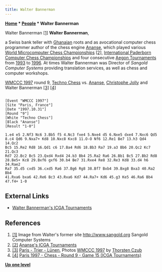 ```yaml
---
title: Walter Bannerman
---
```

**[Home](Home "Home") \* [People](People "People") \* Walter Bannerman**



 [](File:WalterBannermann.JPG) Walter Bannerman <a id="cite-note-1" href="#cite-ref-1">[1]</a> 
**Walter Bannerman**,  

a Swiss bank teller with [Ghanaian](https://en.wikipedia.org/wiki/Ghana) roots and as avocational computer chess programmer author of the chess engine [Ananse](Ananse "Ananse"), which played various [World Microcomputer Chess Championships](World_Microcomputer_Chess_Championship "World Microcomputer Chess Championship") <a id="cite-note-2" href="#cite-ref-2">[2]</a>, [International Paderborn Computer Chess Championships](IPCCC "IPCCC") and four consecutive [Aegon Tournaments](Aegon_Tournaments "Aegon Tournaments") from [1993](Aegon_1993 "Aegon 1993") to [1996](Aegon_1996 "Aegon 1996"). 
At times Walter Bannerman was Director of *Sangold Computer Systems* providing translation services, as well as chess and computer workshops. 






 [](http://www.thorstenczub.de/pariswm97.html) 
[WMCCC 1997](WMCCC_1997 "WMCCC 1997") round 9, [Techno Chess](Techno_Chess "Techno Chess") vs. [Ananse](Ananse "Ananse"), [Christophe Jolly](Christophe_Jolly "Christophe Jolly") and Walter Bannerman <a id="cite-note-3" href="#cite-ref-3">[3]</a> <a id="cite-note-4" href="#cite-ref-4">[4]</a>




```

[Event "WMCCC 1997"]
[Site "Paris, France"]
[Date "1997.10.31"]
[Round "9"]
[White "Techno Chess"]
[Black "Ananse"]
[Result "1-0"]

1.e4 e5 2.Nf3 Nc6 3.Bb5 f5 4.Nc3 fxe4 5.Nxe4 d5 6.Nxe5 dxe4 7.Nxc6 Qd5
8.c4 Qd6 9.Nxa7+ Kd8 10.Nxc8 Kxc8 11.O-O Nf6 12.Re1 Be7 13.h3 Qd4 14.Qc2 
Bc5 15.Re2 Rd8 16.Qd1 c6 17.Ba4 Rd6 18.Bb3 Ra7 19.a3 Bb6 20.Qc2 Kc7 21.Qc3 
Rd7 22.Bc2 Bc5 23.Qxd4 Rxd4 24.b3 Bb4 25.Ra2 Ra6 26.Bb1 Bc5 27.Bb2 Rd8 
28.Be5+ Kc8 29.Bxf6 gxf6 30.b4 Be7 31.Rxe4 Re8 32.Re3 Kd8 33.d4 h6 34.Rae2 
Ra7 35.d5 cxd5 36.cxd5 Ra6 37.Bg6 Rg8 38.Bf7 Bxb4 39.Bxg8 Bxa3 40.Ra2 Bb4 
41.Rxa6 bxa6 42.Re6 Bc3 43.Rxa6 Kd7 44.Ra7+ Kd6 45.g3 Ke5 46.Ra6 Bb4 
47.f4+ 1-0

```

## External Links


* [Walter Bannerman's ICGA Tournaments](https://www.game-ai-forum.org/icga-tournaments/person.php?id=47)


## References


1. <a id="cite-ref-1" href="#cite-note-1">[1]</a> Image from Walter's former site <http://www.sangold.org> Sangold Computer Systems
2. <a id="cite-ref-2" href="#cite-note-2">[2]</a> [Ananse's ICGA Tournaments](https://www.game-ai-forum.org/icga-tournaments/program.php?id=30)
3. <a id="cite-ref-3" href="#cite-note-3">[3]</a> [Paris - Trier - Lünen](http://www.thorstenczub.de/pariswm97.html), Photos [WMCCC 1997](WMCCC_1997 "WMCCC 1997") by [Thorsten Czub](Thorsten_Czub "Thorsten Czub")
4. <a id="cite-ref-4" href="#cite-note-4">[4]</a> [Paris 1997 - Chess - Round 9 - Game 15 (ICGA Tournaments)](https://www.game-ai-forum.org/icga-tournaments/round.php?tournament=5&round=9&id=15)

**[Up one level](People "People")**







 
